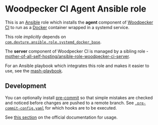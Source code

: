 <!--
SPDX-FileCopyrightText: 2022 Slavi Pantaleev

SPDX-License-Identifier: AGPL-3.0-or-later
-->

# Woodpecker CI Agent Ansible role

This is an [Ansible](https://www.ansible.com/) role which installs the **agent** component of [Woodpecker CI](https://woodpecker-ci.org/) to run as a [Docker](https://www.docker.com/) container wrapped in a systemd service.

This role *implicitly* depends on [`com.devture.ansible.role.systemd_docker_base`](https://github.com/devture/com.devture.ansible.role.systemd_docker_base).

The **server** component of Woodpecker CI is managed by a sibling role - [mother-of-all-self-hosting/ansible-role-woodpecker-ci-server](https://github.com/mother-of-all-self-hosting/ansible-role-woodpecker-ci-server).

For an Ansible playbook which integrates this role and makes it easier to use, see the [mash-playbook](https://github.com/mother-of-all-self-hosting/mash-playbook).

## Development

You can optionally install [pre-commit](https://pre-commit.com/) so that simple mistakes are checked and noticed before changes are pushed to a remote branch. See [`.pre-commit-config.yaml`](./.pre-commit-config.yaml) for which hooks are to be executed.

See [this section](https://pre-commit.com/#usage) on the official documentation for usage.
